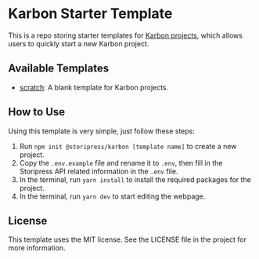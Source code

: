 # Karbon Starter Template
This is a repo storing starter templates for [Karbon projects](https://github.com/storipres/karbon), which allows users to quickly start a new Karbon project.

## Available Templates

- [scratch](https://github.com/storipress/karbon-starter/tree/scratch): A blank template for Karbon projects.

## How to Use
Using this template is very simple, just follow these steps:

1. Run `npm init @storipress/karbon [template name]` to create a new project.
2. Copy the `.env.example` file and rename it to `.env`, then fill in the Storipress API related information in the `.env` file.
3. In the terminal, run `yarn install` to install the required packages for the project.
4. In the terminal, run `yarn dev` to start editing the webpage.

## License
This template uses the MIT license. See the LICENSE file in the project for more information.
